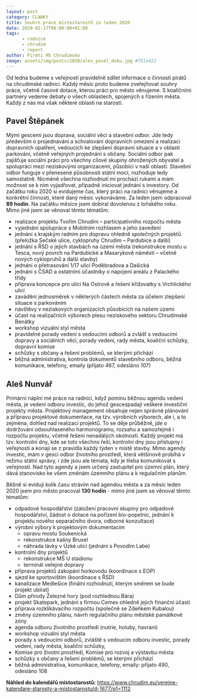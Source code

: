 ```yaml
---
layout: post
category: CLANKY
title: Souhrn práce místostarostů za leden 2020
date: 2020-02-17T00:00:00+01:00
tags: 
      - radnice
      - chrudim
      - report
author: Piráti MS Chrudimsko
image: assets/img/posts/2020/ales_pavel_doku.jpg #751x422
---
```


Od ledna budeme s veřejností pravidelně sdílet informace o činnosti pirátů na chrudimské radnici. 
Každý měsíc proto budeme zveřejňovat souhry práce, včetně časové dotace, kterou práci pro město věnujeme. 
S koaličními partnery vedeme debaty o všech oblastech, spojených s řízením města. 
Každý z nás má však některé oblasti na starosti.


Pavel Štěpánek
--------------

Mými gescemi jsou doprava, sociální věci a stavební odbor. Jde tedy především o projednávání a schvalování 
dopravních omezení a realizaci dopravních opatření, vedoucích ke zlepšení dopravní situace a v 
oblasti parkování, včetně veřejných projednání s občany. Sociální odbor pak zajišťuje sociální práci pro všechny 
cílové skupiny ohrožených obyvatel a spolupráci mezi neziskovými organizacemi, působící v naší oblasti. 
Stavební odbor funguje v přenesené působnosti státní moci, rozhoduje tedy samostatně. Nicméně všechna rozhodnutí 
mi prochází rukami a mám možnost se k nim vyjadřovat, případně iniciovat jednání s investory. Od začátku roku 2020 
si evidujeme čas, který práci na radnici věnujeme a konkrétní činnosti, které daný měsíc vykonáváme. 
Za leden jsem odpracoval **89 hodin**. Na začátku měsíce jsem dobíral dovolenou z loňského roku. 
Mimo jiné jsem se věnoval těmto tématům.

* realizace	projektu Tvořím Chrudim – participativního rozpočtu města 
* vyjednání	spolupráce s Mobilním rozhlasem a jeho zavedení
* jednání	s krajským radním pro dopravu ohledně společných projektů (přeložka Sečské ulice, cyklopruhy Chrudim – Pardubice a další)
* jednání s ŘSD o jejich stavbách na území města (rekonstrukce mostu u Tesca, nový povrch na Pardubické a 
  Masarykově náměstí – včetně nových cyklopruhů a další stavby)
* jednání o	přetrasování 1/17 ulicí Poděbradova a Dašická
* jednání	s ČSAD a ostatními účastníky o napojení areálu	z Palackého třídy
* příprava koncepce pro ulici Na Ostrově a řešení křižovatky s Vrchlického ulicí
* zavádění jednosměrek v některých částech města za účelem zlepšení situace s parkováním
* návštěvy v neziskových organizacích působících na našem území
* účast na realizačních výborech plesu neziskového sektoru Chrudimské	Benátky
* workshop vizuální styl města
* pravidelné porady vedení s vedoucími odborů a zvlášť s vedoucími dopravy a sociálních věcí, porady vedení, 
  rady města, koaliční schůzky, dopravní komise
* schůzky	s občany a řešení problémů, se kterými přichází
* běžná	administrativa, kontrola dokumentů stavebního odboru, běžná	komunikace, telefony, emaily (přijato 467, odesláno 107)


Aleš Nunvář
-----------

Primární náplní mé práce na radnici, když pominu běžnou agendu vedení města, je vedení odboru investic, 
do jehož gescespadají veškeré investiční projekty města. Projektový management obsahuje nejen správné 
plánování a přípravu projektové dokumentace, na tzv. výrobních výborech, ale i, a to zejména, 
dohled nad realizací projektů. To se děje průběžně, jde o dodržování odsouhlaseného harmonogramu, 
rozsahu a samozřejmě i rozpočtu projektu, včetně řešení nenadálých okolností. Každý projekt má tzv. kontrolní dny, 
kde se toto všechno řeší, kontrolní dny jsou přístupny i veřejnosti a konají se z pravidla každý týden
v místě stavby. Mimo agendy investic, mám v gesci odbor životního prostředí, která většinově probíhá v režimu státní správy, 
i zde jsou ale témata, kdy je třeba komunikovat s veřejností. Nad tyto agendy a jsem určený zastupitel pro územní plán, 
který dává stanovisko ke všem změnám územního plánu a k regulačním plánům.


Běžně si eviduji kolik času strávím nad agendou města a za měsíc leden 2020 jsem pro město pracoval **130 hodin** - mimo jiné 
jsem se věnoval těmto tématům:

* odpadové hospodářství (založení pracovní skupiny pro odpadové	hospodářství, žádost o dotace na pořízení bio-popelnic,
  jednání k projektu nového separačního dvora, odborné konzultace)
* výrobní výbory k projektovým dokumentacím
  + opravu mostu Soukenická 
  + rekonstrukce kašny Brusel
  + náhrada	lávky v Úzké ulici (jednání s Povodím Labe)
* kontrolní	dny projektů
  + rekonstrukce MŠ U stadionu
  + terminál veřejné dopravy
* příprava projektů zakopání horkovodu (koordinace s EOP)
* sjezd ke sportovištím (koordinace s ŘSD)
* kanalizace Medlešice (finální rozhodnutí, kterým směrem se bude projekt	ubírat)
* Dům	přírody Železné hory (pod rozhlednou Bára)
* projekt	Skatepark, jednání s firmou Cemex ohledně jejich finanční	účasti
* příprava rozklikávacího rozpočtu (společně se Zdeňkem Kubalou)
* změny	územního plánu, návrh regulačního plánu městské památkové	zóny
* agenda odboru životního prostředí (nutrie, holuby, havrani)
* workshop vizuální styl města
* porady s vedoucími odborů, zvláště s vedoucím odboru investic, porady vedení, rady města, koaliční schůzky, 
* Komise pro životní prostředí, Komise pro rozvoj a výstavbu města
* schůzky s	občany a řešení problémů, se kterými přichází
* běžná	administrativa, komunikace, telefony, emaily: přijato 490, odesláno	108

  
  
  
**Náhled do kalendářů místostarostů:** https://www.chrudim.eu/verejne-kalendare-starosty-a-mistostarostu/d-1677/p1=1112














